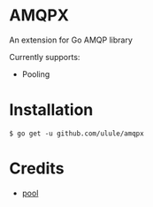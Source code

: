 # AMQPX

An extension for Go AMQP library

Currently supports:

* Pooling

# Installation

```
$ go get -u github.com/ulule/amqpx
```

# Credits

* [pool](https://github.com/fatih/pool)
